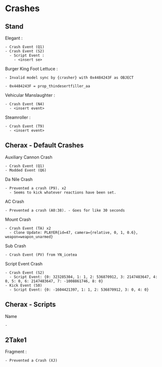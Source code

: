 # Crashes
## Stand
Elegant :
```
- Crash Event (Q1)
- Crash Event (S2)
  - Script Event :
    - <insert se>
```
Burger King Foot Lettuce :
```
- Invalid model sync by {crasher} with 0x4484243F as OBJECT

- 0x4484243F = prop_thindesertfiller_aa
```
Vehicular Manslaughter :
```
- Crash Event (N4)
  - <insert event>
```
Steamroller :
```
- Crash Event (T9)
  - <insert event>
```
## Cherax - Default Crashes
Auxiliary Cannon Crash
```
- Crash Event (Q1)
- Modded Event (Q6)
```
Da Nile Crash
```
- Prevented a crash (P9). x2
  - Seems to kick whatever reactions have been set.
```
AC Crash
```
- Prevented a crash (A0:38). - Goes for like 30 seconds
```
Mount Crash
```
- Crash Event (TA) x2
  - Clone Update: PLAYER{id=47, camera={relative, 0, 1, 0.6}, weapon=weapon_unarmed}
```
Sub Crash
```
- Crash Event (PV) from YN_icetea
```
Script Event Crash
```
- Crash Event (S2)
  - Script Event: {0: 323285304, 1: 1, 2: 536870912, 3: 2147483647, 4: 0, 5: 0, 6: 2147483647, 7: -1008861746, 8: 0}
- Kick Event (S0)
  - Script Event: {0: -1604421397, 1: 1, 2: 536870912, 3: 0, 4: 0}
```
## Cherax - Scripts
Name
```
-
```
## 2Take1
Fragment :
```
- Prevented a Crash (XJ)
```
